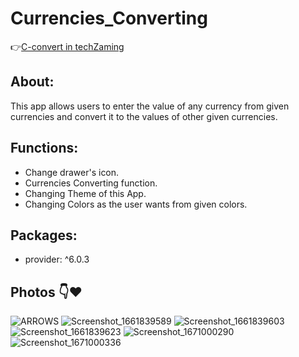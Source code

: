 # Currencies_Converting
  👉[C-convert in techZaming](https://youtu.be/wtysEnp5_yU)
## About: 
This app allows users to enter the value of any currency from given currencies and convert it to the values of other given currencies.

## Functions: 
  - Change drawer's icon.
  - Currencies Converting function.
  - Changing Theme of this App.
  - Changing Colors as the user wants from given colors.
  
## Packages:
  - provider: ^6.0.3


## Photos 👇❤
![ARROWS](https://user-images.githubusercontent.com/93387228/187363303-a86021fb-cbbe-4b7a-ac21-a739314ed9cb.png)
![Screenshot_1661839589](https://user-images.githubusercontent.com/93387228/187362289-977c3e72-edf6-41fb-ba57-173696283e4b.png)
![Screenshot_1661839603](https://user-images.githubusercontent.com/93387228/187362293-a2bdca20-042b-4ffb-9545-45ad2bcd33e8.png)
![Screenshot_1661839623](https://user-images.githubusercontent.com/93387228/187362296-b1bad5fe-584c-421f-8b74-10ee4f81c560.png)
![Screenshot_1671000290](https://user-images.githubusercontent.com/93387228/207525429-04d90a69-baf6-4e2f-9f82-a8a4277368af.png)
![Screenshot_1671000336](https://user-images.githubusercontent.com/93387228/207525434-34c9b5a3-7f5f-4274-a216-4bd424a8dd5f.png)
